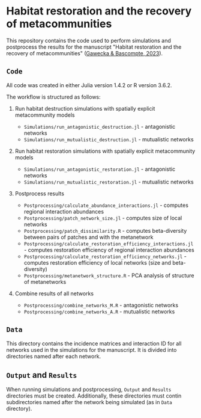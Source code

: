 # Habitat restoration and the recovery of metacommunities

This repository contains the code used to perform simulations and postprocess the results for the manuscript "Habitat restoration and the recovery of metacommunities" ([Gawecka & Bascompte, 2023](https://doi.org/10.1111/1365-2664.14445)).

## `Code`
All code was created in either Julia version 1.4.2 or R version 3.6.2.

The workflow is structured as follows:

1. Run habitat destruction simulations with spatially explicit metacommunity models
    - `Simulations/run_antagonistic_destruction.jl` - antagonistic networks
    - `Simulations/run_mutualistic_destruction.jl` - mutualistic networks

2. Run habitat restoration simulations with spatially explicit metacommunity models
    - `Simulations/run_antagonistic_restoration.jl` - antagonistic networks
    - `Simulations/run_mutualistic_restoration.jl` - mutualistic networks

3. Postprocess results
    - `Postprocessing/calculate_abundance_interactions.jl` - computes regional interaction abundances
    - `Postprocessing/patch_network_size.jl` - computes size of local networks
    - `Postprocessing/patch_dissimilarity.R` - computes beta-diversity between pairs of patches and with the metanetwork
    - `Postprocessing/calculate_restoration_efficiency_interactions.jl` - computes restoration efficiency of regional interaction abundances
    - `Postprocessing/calculate_restoration_efficiency_networks.jl` - computes restoration efficiency of local networks (size and beta-diversity)
    - `Postprocessing/metanetwork_structure.R` - PCA analysis of structure of metanetworks

4. Combine results of all networks
    - `Postprocessing/combine_networks_M.R` - antagonistic networks
    - `Postprocessing/combine_networks_A.R` - mutualistic networks

## `Data`
This directory contains the incidence matrices and interaction ID for all networks used in the simulations for the manuscript. It is divided into directories named after each network.

## `Output` and `Results`
When running simulations and postprocessing, `Output` and `Results` directories must be created. 
Additionally, these directories must contin subdirectories named after the network being simulated (as in `Data` directory). 
